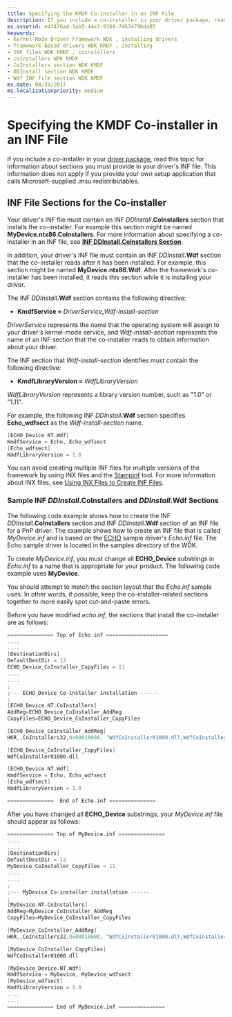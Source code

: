 ```yaml
---
title: Specifying the KMDF Co-installer in an INF File
description: If you include a co-installer in your driver package, read this topic for information about sections you must provide in your driver's INF file.
ms.assetid: e4f476ad-1ab5-44e3-9368-7467479bda85
keywords:
- Kernel-Mode Driver Framework WDK , installing drivers
- framework-based drivers WDK KMDF , installing
- INF files WDK KMDF , coinstallers
- coinstallers WDK KMDF
- CoInstallers section WDK KMDF
- DDInstall section WDK KMDF
- Wdf INF file section WDK KMDF
ms.date: 04/20/2017
ms.localizationpriority: medium
---
```


# Specifying the KMDF Co-installer in an INF File


If you include a co-installer in your [driver package](https://docs.microsoft.com/windows-hardware/drivers/install/components-of-a-driver-package), read this topic for information about sections you must provide in your driver's INF file. This information does not apply if you provide your own setup application that calls Microsoft-supplied .msu redistributables.

##  INF File Sections for the Co-installer


Your driver's INF file must contain an INF <em>DDInstall</em>**.CoInstallers** section that installs the co-installer. For example this section might be named **MyDevice.ntx86.CoInstallers**. For more information about specifying a co-installer in an INF file, see [**INF DDInstall.CoInstallers Section**](https://docs.microsoft.com/windows-hardware/drivers/install/inf-ddinstall-coinstallers-section).

In addition, your driver's INF file must contain an INF <em>DDInstall</em>**.Wdf** section that the co-installer reads after it has been installed. For example, this section might be named **MyDevice.ntx86.Wdf**. After the framework's co-installer has been installed, it reads this section while it is installing your driver.

The INF <em>DDInstall</em>**.Wdf** section contains the following directive:

- **KmdfService =** <em>DriverService</em>**,**<em>Wdf-install-section</em>

*DriverService* represents the name that the operating system will assign to your driver's kernel-mode service, and *Wdf-install-section* represents the name of an INF section that the co-installer reads to obtain information about your driver.

The INF section that *Wdf-install-section* identifies must contain the following directive:

-   **KmdfLibraryVersion =** *WdfLibraryVersion*

*WdfLibraryVersion* represents a library version number, such as "1.0" or "1.11".

For example, the following INF <em>DDInstall</em>**.Wdf** section specifies **Echo\_wdfsect** as the *Wdf-install-section* name.

```cpp
[ECHO_Device.NT.Wdf]
KmdfService = Echo, Echo_wdfsect
[Echo_wdfsect]
KmdfLibraryVersion = 1.0
```

You can avoid creating multiple INF files for multiple versions of the framework by using INX files and the [Stampinf](https://docs.microsoft.com/windows-hardware/drivers/devtest/stampinf) tool. For more information about INX files, see [Using INX Files to Create INF Files](using-inx-files-to-create-inf-files.md).

### <a href="" id="sample-inf-ddinstall-coinstallers-and-ddinstall-wdf-sections"></a>**Sample INF** ***DDInstall*.CoInstallers and** ***DDInstall*.Wdf Sections**

The following code example shows how to create the INF <em>DDInstall</em>**.CoInstallers** section and INF <em>DDInstall</em>**.Wdf** section of an INF file for a PnP driver. The example shows how to create an INF file that is called *MyDevice.inf* and is based on the [ECHO](https://go.microsoft.com/fwlink/p/?linkid=256129) sample driver's *Echo.inf* file. The Echo sample driver is located in the samples directory of the WDK.

To create *MyDevice.inf*, you must change all **ECHO\_Device** substrings in *Echo.inf* to a name that is appropriate for your product. The following code example uses **MyDevice**.

You should attempt to match the section layout that the *Echo.inf* sample uses. In other words, if possible, keep the co-installer-related sections together to more easily spot cut-and-paste errors.

Before you have modified *echo.inf*, the sections that install the co-installer are as follows:

```cpp
=============== Top of Echo.inf ====================
....
....
[DestinationDirs]
DefaultDestDir = 12
ECHO_Device_CoInstaller_CopyFiles = 11
....
....
;
;--- ECHO_Device Co-installer installation ------
;
[ECHO_Device.NT.CoInstallers]
AddReg=ECHO_Device_CoInstaller_AddReg
CopyFiles=ECHO_Device_CoInstaller_CopyFiles

[ECHO_Device_CoInstaller_AddReg]
HKR,,CoInstallers32,0x00010000, "WdfCoInstaller01000.dll,WdfCoInstaller"

[ECHO_Device_CoInstaller_CopyFiles]
WdfCoInstaller01000.dll

[ECHO_Device.NT.Wdf]
KmdfService = Echo, Echo_wdfsect
[Echo_wdfsect]
KmdfLibraryVersion = 1.0

===============  End of Echo.inf ===============
```

After you have changed all **ECHO\_Device** substrings, your *MyDevice.inf* file should appear as follows:

```cpp
=============== Top of MyDevice.inf ===============
....
....
[DestinationDirs]
DefaultDestDir = 12
MyDevice_CoInstaller_CopyFiles = 11
....
....
;
;--- MyDevice Co-installer installation ------
;
[MyDevice.NT.CoInstallers]
AddReg=MyDevice_CoInstaller_AddReg
CopyFiles=MyDevice_CoInstaller_CopyFiles

[MyDevice_CoInstaller_AddReg]
HKR,,CoInstallers32,0x00010000, "WdfCoInstaller01000.dll,WdfCoInstaller"

[MyDevice_CoInstaller_CopyFiles]
WdfCoInstaller01000.dll

[MyDevice_Device.NT.Wdf]
KmdfService = MyDevice, MyDevice_wdfsect
[MyDevice_wdfsect]
KmdfLibraryVersion = 1.0
....
....
=============== End of MyDevice.inf ===============
```

 

 






